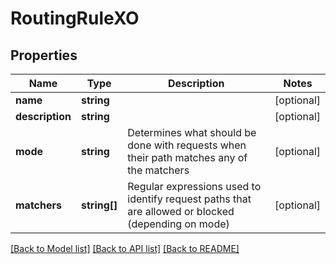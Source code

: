 # RoutingRuleXO

## Properties
Name | Type | Description | Notes
------------ | ------------- | ------------- | -------------
**name** | **string** |  | [optional] 
**description** | **string** |  | [optional] 
**mode** | **string** | Determines what should be done with requests when their path matches any of the matchers | [optional] 
**matchers** | **string[]** | Regular expressions used to identify request paths that are allowed or blocked (depending on mode) | [optional] 

[[Back to Model list]](../README.md#documentation-for-models) [[Back to API list]](../README.md#documentation-for-api-endpoints) [[Back to README]](../README.md)


